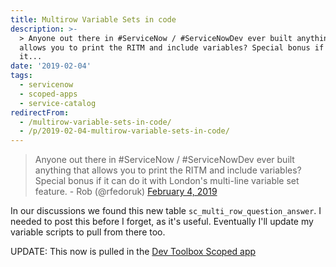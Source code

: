 ```yaml
---
title: Multirow Variable Sets in code
description: >-
  > Anyone out there in #ServiceNow / #ServiceNowDev ever built anything that
  allows you to print the RITM and include variables? Special bonus if it can do
  it...
date: '2019-02-04'
tags:
  - servicenow
  - scoped-apps
  - service-catalog
redirectFrom:
  - /multirow-variable-sets-in-code/
  - /p/2019-02-04-multirow-variable-sets-in-code/
---
```


<!--StartFragment-->

> Anyone out there in #ServiceNow / #ServiceNowDev ever built anything that allows you to print the RITM and include variables? Special bonus if it can do it with London's multi-line variable set feature. - Rob (@rfedoruk) <a href="https://twitter.com/rfedoruk/status/1092322323364003840?ref_src=twsrc%5Etfw">February 4, 2019</a>

<!--EndFragment-->

<!--StartFragment-->

In our discussions we found this new table `sc_multi_row_question_answer`. I needed to post this before I forget, as it's useful. Eventually I'll update my variable scripts to pull from there too.

UPDATE: This now is pulled in the [Dev Toolbox Scoped app](https://devtoolbox.jace.pro/#variable-parser)

<!--EndFragment-->
